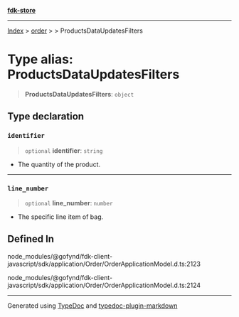 [**fdk-store**](../../../README.md)
***

[Index](../../../API.md) > [order](../../README.md) > [<internal>](../README.md) > ProductsDataUpdatesFilters

# Type alias: ProductsDataUpdatesFilters

> **ProductsDataUpdatesFilters**: `object`

## Type declaration

### `identifier`

> `optional` **identifier**: `string`

- The quantity of the product.

***

### `line_number`

> `optional` **line\_number**: `number`

- The specific line item of bag.

## Defined In

node\_modules/@gofynd/fdk-client-javascript/sdk/application/Order/OrderApplicationModel.d.ts:2123

node\_modules/@gofynd/fdk-client-javascript/sdk/application/Order/OrderApplicationModel.d.ts:2124

***
Generated using [TypeDoc](https://typedoc.org/) and [typedoc-plugin-markdown](https://www.npmjs.com/package/typedoc-plugin-markdown)
